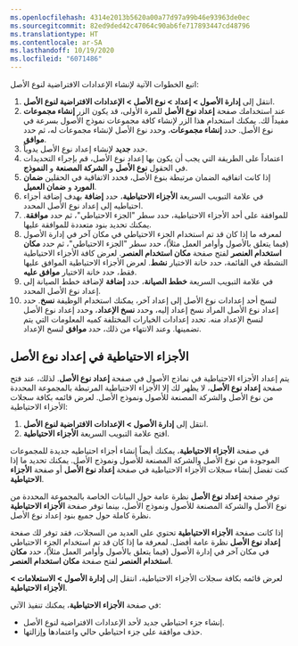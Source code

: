 ```yaml
---
ms.openlocfilehash: 4314e2013b5620a00a77d97a99b46e93963de0ec
ms.sourcegitcommit: 82ed9ded42c47064c90ab6fe717893447cd48796
ms.translationtype: HT
ms.contentlocale: ar-SA
ms.lasthandoff: 10/19/2020
ms.locfileid: "6071486"
---
```

اتبع الخطوات الآتية لإنشاء الإعدادات الافتراضية لنوع الأصل: 

1.  انتقل إلى **إدارة الأصول > إعداد > نوع الأصل > الإعدادات الافتراضية لنوع الأصل**.
2.  عند استخدامك صفحة **إعداد نوع الأصل** للمرة الأولى، قد يكون الزر **‏‏إنشاء مجموعات** مفيداً لك. يمكنك استخدام هذا الزر لإنشاء كافة مجموعات نموذج الأصول بسرعة في نوع الأصل. حدد **إنشاء مجموعات**، وحدد نوع الأصل لإنشاء مجموعات له، ثم حدد **موافق**.
3.  حدد **جديد** لإنشاء إعداد نوع الأصل يدوياً.
4.  اعتماداً على الطريقة التي يجب أن يكون بها إعداد نوع الأصل، قم بإجراء التحديدات في الحقول **نوع الأصل** و **الشركة المصنعة** و **النموذج**.
5.  إذا كانت اتفاقيه الضمان مرتبطة بنوع الأصل، فحدد الاتفاقية في الحقلين **ضمان المورد** و **ضمان العميل**.
6.  في علامة التبويب السريعة **الأجزاء الاحتياطية**، حدد **إضافة** بهدف إضافة أجزاء احتياطيه إلى إعداد نوع الأصل المحدد.
7.  للموافقة على أحد الأجزاء الاحتياطية، حدد سطر "الجزء الاحتياطي"، ثم حدد **موافقة**. يمكنك تحديد بنود متعددة للموافقة عليها.
8.  لمعرفه ما إذا كان قد تم استخدام الجزء الاحتياطي في مكان آخر في إدارة الأصول (فيما يتعلق بالأصول وأوامر العمل مثلاً)، حدد سطر "الجزء الاحتياطي"، ثم حدد **مكان استخدام العنصر** لفتح صفحة **مكان استخدام العنصر**. لعرض كافة الأجزاء الاحتياطية النشطة في القائمة، حدد خانة الاختيار **نشط**. لعرض الأجزاء الاحتياطية الموافق عليها فقط، حدد خانة الاختيار **موافق عليه**.
9.  في علامة التبويب السريعة **‏‫خطط الصيانة‬**، حدد **إضافة** لإضافة ‏‫خطط الصيانة‬ إلى إعداد نوع الأصل المحدد.
10. لنسخ أحد إعدادات نوع الأصل إلى إعداد آخر، يمكنك استخدام الوظيفة **نسخ**. حدد إعداد نوع الأصل المراد نسخ إعداد إليه، وحدد **نسخ الإعداد**، وحدد إعداد نوع الأصل لنسخ الإعداد منه. تحدد إعدادات الخيارات المختلفة كميه المعلومات التي يتم تضمينها. وعند الانتهاء من ذلك، حدد **موافق** لنسخ الإعداد.

 
## <a name="spare-parts-on-the-asset-type-setup"></a>الأجزاء الاحتياطية في إعداد نوع الأصل
يتم إعداد الأجزاء الاحتياطية في نماذج الأصول في صفحة **إعداد نوع الأصل**. لذلك، عند فتح صفحة **إعداد نوع الأصل**، لا يظهر لك إلا الأجزاء الاحتياطية المرتبطة بالمجموعة المحددة من نوع الأصل والشركة المصنعة للأصول ونموذج الأصل. لعرض قائمه بكافة سجلات الأجزاء الاحتياطية: 

1.  انتقل إلى **إدارة الأصول > الإعدادات الافتراضية لنوع الأصل**.
2.  افتح علامة التبويب السريعة **الأجزاء الاحتياطية**.

في صفحة **الأجزاء الاحتياطية**، يمكنك أيضاً إنشاء أجزاء احتياطيه جديدة للمجموعات الموجودة من نوع الأصل والشركة المصنعة للأصول ونموذج الأصل. يمكنك تحديد ما إذا كنت تفضل إنشاء سجلات الأجزاء الاحتياطية في صفحة **إعداد نوع الأصل** أو صفحة **الأجزاء الاحتياطية**. 

توفر صفحة **إعداد نوع الأصل** نظرة عامة حول البيانات الخاصة بالمجموعة المحددة من نوع الأصل والشركة المصنعة للأصول ونموذج الأصل، بينما توفر صفحة **الأجزاء الاحتياطية** نظرة كاملة حول جميع بنود إعداد نوع الأصل. 

إذا كانت صفحة **الأجزاء الاحتياطية** تحتوي على العديد من السجلات، فقد توفر لك صفحة **إعداد نوع الأصل** نظرة عامة أفضل.
لمعرفة ما إذا كان قد تم استخدام الجزء الاحتياطي في مكان آخر في إدارة الأصول (فيما يتعلق بالأصول وأوامر العمل مثلاً)، حدد **مكان استخدام العنصر** لفتح صفحة **مكان استخدام العنصر**.

لعرض قائمه بكافة سجلات الأجزاء الاحتياطية، انتقل إلى **إدارة الأصول > الاستعلامات > الأجزاء الاحتياطية**.

في صفحة **الأجزاء الاحتياطية**، يمكنك تنفيذ الآتي:

- إنشاء جزء احتياطي جديد لأحد الإعدادات الافتراضية لنوع الأصل.
- حذف موافقة على جزء احتياطي حالي واعتمادها وإزالتها.  